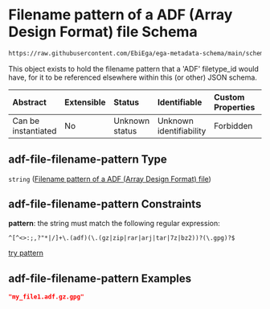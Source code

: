 # Filename pattern of a ADF (Array Design Format) file Schema

```txt
https://raw.githubusercontent.com/EbiEga/ega-metadata-schema/main/schemas/EGA.common-definitions.json#/definitions/adf-file-filename-pattern
```

This object exists to hold the filename pattern that a 'ADF' filetype\_id would have, for it to be referenced elsewhere within this (or other) JSON schema.

| Abstract            | Extensible | Status         | Identifiable            | Custom Properties | Additional Properties | Access Restrictions | Defined In                                                                                           |
| :------------------ | :--------- | :------------- | :---------------------- | :---------------- | :-------------------- | :------------------ | :--------------------------------------------------------------------------------------------------- |
| Can be instantiated | No         | Unknown status | Unknown identifiability | Forbidden         | Allowed               | none                | [EGA.common-definitions.json\*](../../../schemas/EGA.common-definitions.json "open original schema") |

## adf-file-filename-pattern Type

`string` ([Filename pattern of a ADF (Array Design Format) file](ega-12-definitions-filename-pattern-of-a-adf-array-design-format-file.md))

## adf-file-filename-pattern Constraints

**pattern**: the string must match the following regular expression:&#x20;

```regexp
^[^<>:;,?"*|/]+\.(adf)(\.(gz|zip|rar|arj|tar|7z|bz2))?(\.gpg)?$
```

[try pattern](https://regexr.com/?expression=%5E%5B%5E%3C%3E%3A%3B%2C%3F%22*%7C%2F%5D%2B%5C.\(adf\)\(%5C.\(gz%7Czip%7Crar%7Carj%7Ctar%7C7z%7Cbz2\)\)%3F\(%5C.gpg\)%3F%24 "try regular expression with regexr.com")

## adf-file-filename-pattern Examples

```json
"my_file1.adf.gz.gpg"
```
